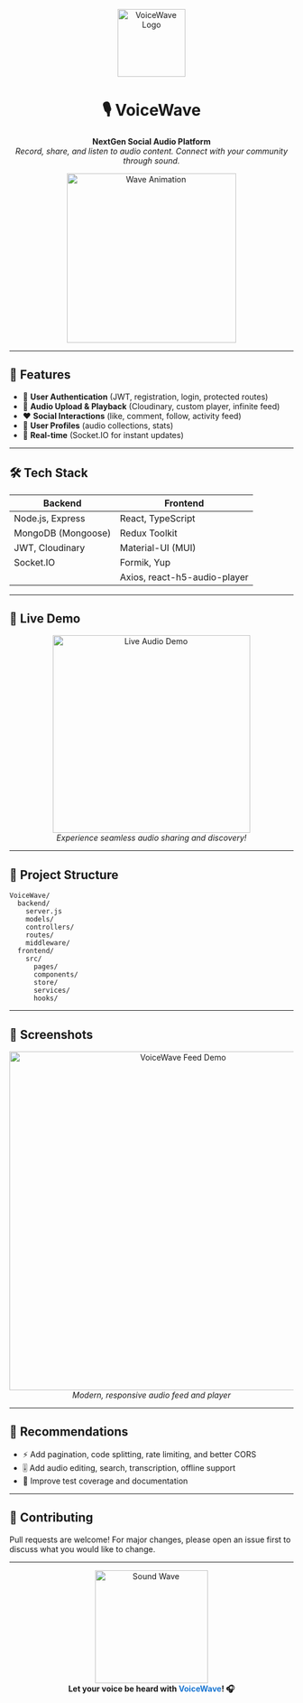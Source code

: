 <p align="center">
  <img src="https://raw.githubusercontent.com/ManoharKonala/VoiceWave/main/VoiceWave/frontend/public/logo192.png" alt="VoiceWave Logo" width="120" />
</p>

<h1 align="center">🎙️ VoiceWave</h1>

<p align="center">
  <b>NextGen Social Audio Platform</b><br/>
  <i>Record, share, and listen to audio content. Connect with your community through sound.</i>
</p>

<p align="center">
  <img src="https://media.giphy.com/media/3o7aD2saalBwwftBIY/giphy.gif" alt="Wave Animation" width="300" />
</p>

---

## 🚀 Features

- 🔐 <b>User Authentication</b> (JWT, registration, login, protected routes)
- 🎵 <b>Audio Upload & Playback</b> (Cloudinary, custom player, infinite feed)
- ❤️ <b>Social Interactions</b> (like, comment, follow, activity feed)
- 👤 <b>User Profiles</b> (audio collections, stats)
- 💬 <b>Real-time</b> (Socket.IO for instant updates)

---

## 🛠️ Tech Stack

| Backend | Frontend |
| ------- | -------- |
| Node.js, Express | React, TypeScript |
| MongoDB (Mongoose) | Redux Toolkit |
| JWT, Cloudinary | Material-UI (MUI) |
| Socket.IO | Formik, Yup |
|           | Axios, react-h5-audio-player |

---

## 📱 Live Demo

<p align="center">
  <img src="https://media.giphy.com/media/3o6Zt481isNVuQI1l6/giphy.gif" alt="Live Audio Demo" width="350" />
  <br/>
  <i>Experience seamless audio sharing and discovery!</i>
</p>

---

## 📁 Project Structure

```text
VoiceWave/
  backend/
    server.js
    models/
    controllers/
    routes/
    middleware/
  frontend/
    src/
      pages/
      components/
      store/
      services/
      hooks/
```

---

## 🌟 Screenshots

<p align="center">
  <img src="https://user-images.githubusercontent.com/171902363/235123456-voicewave-feed-demo.gif" alt="VoiceWave Feed Demo" width="600" />
  <br/>
  <i>Modern, responsive audio feed and player</i>
</p>

---

## 📝 Recommendations

- ⚡ Add pagination, code splitting, rate limiting, and better CORS
- 🎚️ Add audio editing, search, transcription, offline support
- 🧪 Improve test coverage and documentation

---

## 🤝 Contributing

Pull requests are welcome! For major changes, please open an issue first to discuss what you would like to change.

---

<p align="center">
  <img src="https://media.giphy.com/media/26ufnwz3wDUli7GU0/giphy.gif" alt="Sound Wave" width="200" />
  <br/>
  <b>Let your voice be heard with <span style="color:#1976d2;">VoiceWave</span>! 🎧</b>
</p>
